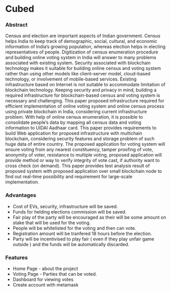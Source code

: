 # **Cubed**
### Abstract
Census and election are important aspects of Indian government. Census helps India to keep track of demographic, social, cultural, and economic information of India’s growing population, whereas election helps in electing representatives of people. Digitization of census enumeration procedure and building online voting system in India will answer to many problems associated with existing system. Security associated with blockchain technology makes it suitable for building online census and voting system rather than using other models like client–server model, cloud-based technology, or involvement of mobile-based services. Existing infrastructure based on Internet is not suitable to accommodate limitation of blockchain technology. Keeping security and privacy in mind, building a required infrastructure for blockchain-based census and voting system is necessary and challenging. This paper proposed infrastructure required for efficient implementation of online voting system and online census process using private blockchain in India, considering current infrastructure problem. With help of online census enumeration, it is possible to consolidate people’s data by mapping all census data and voting information to UIDAI Aadhaar card. This paper provides requirements to build Web application for proposed infrastructure with multichain blockchain, considering security features and storage problem of such huge data of entire country. The proposed application for voting system will ensure voting from any nearest constituency, tamper proofing of vote, anonymity of voter, resistance to multiple voting, proposed application will provide method or way to verify integrity of vote cast, if authority want to cross check (on demand). This paper provides test analysis result of proposed system with proposed application over small blockchain node to find out real-time possibility and requirement for large-scale implementation.

### Advantages
- Cost of EVs, security, infrastructure will be saved.
- Funds for helding elections commission will be saved.
- Fair play of the party will be encouraged as their will be some amount on stake that will be used for the voting.
- People will be whitelisted for the voting and then can vote.
- Registration amount will be tranfered 18 hours before the election. 
- Party will be incentivised to play fair ( even if they play unfair game outside ) and the funds will be automatically discarded.

### Features
- Home Page - about the project
- Voting Page - Parties that can be voted.
- Dashboard for viewing votes
- Create account with metamask